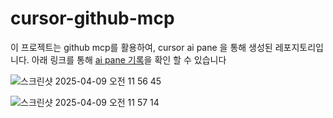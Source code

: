 # cursor-github-mcp

이 프로젝트는 github mcp를 활용하여, cursor ai pane 을 통해 생성된 레포지토리입니다.
아래 링크를 통해 [ai pane 기록](https://github.com/ryu-mg/cursor-github-mcp/tree/main/ai_commands)을 확인 할 수 있습니다
  
![스크린샷 2025-04-09 오전 11 56 45](https://github.com/user-attachments/assets/4c2de3a3-83f3-4f2e-9bb8-a551ef513eef)

![스크린샷 2025-04-09 오전 11 57 14](https://github.com/user-attachments/assets/5a222bd8-915b-47b3-a5bc-a7f95c02a415)
